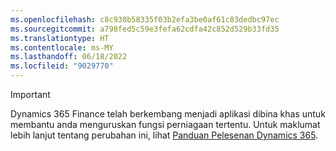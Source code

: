 ```yaml
---
ms.openlocfilehash: c8c930b58335f03b2efa3be0af61c83dedbc97ec
ms.sourcegitcommit: a798fed5c59e3fefa62cdfa42c852d529b33fd35
ms.translationtype: HT
ms.contentlocale: ms-MY
ms.lasthandoff: 06/18/2022
ms.locfileid: "9029770"
---
```

> [!IMPORTANT]
> Dynamics 365 Finance telah berkembang menjadi aplikasi dibina khas untuk membantu anda menguruskan fungsi perniagaan tertentu. Untuk maklumat lebih lanjut tentang perubahan ini, lihat [Panduan Pelesenan Dynamics 365](https://mbs.microsoft.com/Files/public/365/Dynamics365LicensingGuide.pdf).
 
